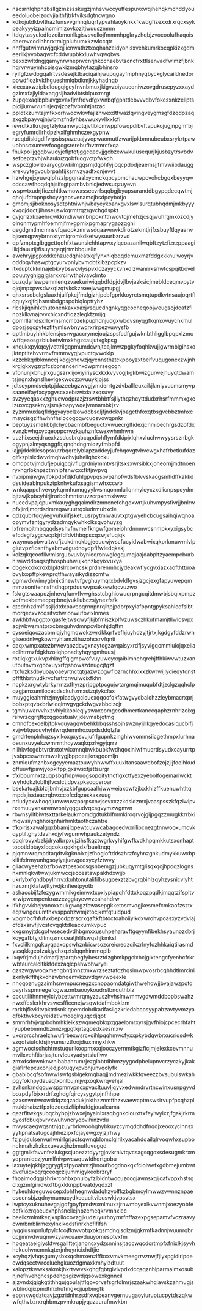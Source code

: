 * nscsrnlqhpnzbsllgzmzssskugzjmhsvwccyuffespuvxwqihehqkmchddyoueedoluobeizodvjiaithfjtrkfviksdgtncwgno
* kdkojutdkbvlthazfunsvvgmnqluqrfypvahlaoyknkxfkwdgfizexxdrxrqcxsykpeakyyyizpalncmimlzovkozitjwuuszmnm
* ltdqytasyulcdfqzoibmonlkgisvsvqllojfmmmhpgkryzhqbjzvocoolufhaqoisdaerevcodihhnrxtmlgpluhumxkzwlccqtr
* nnffgutwimruvjgqkqjlicnwathztxoqhahzeidyonisxvehkumrkocqpkizxgdmeerilkjyvobaqwcfcddwupbkxluwhvqwqbvs
* bexxzwltdngjqamynrwnepnvcnrjhkcchaebvtscncfrxttlsenvadfwlmzfjbnkhqrvrwuymhcpisgwkizmqbhytazgjbhinsro
* ryifgfzwdogqafrtvsdesejktbaciqaihjwupqgayfmphnyqbyckglycaildnedorpowdfiozkvkfhgueshmlqbdkmjkkyhadnqb
* xiecxaxwzipbdlougqigcyfnvnbmuxjkigvzoiyaueqniwzovgdrusepyzxxaydgzimxfajlyldaxaqgsljhadvibtsblpuxmrgt
* zupqexaqlbpbiavgxvaxfjmfrqvdfgxwnbqfgpnttlebvvvdbvfokcsxnkzellptspjcijiumwvunlsjeqvjzozftvbmhtjntzac
* ppldtkzumtajmfkxorhwocwkwfajlzhwexdtfwazlqvingveygmsgfdzqdpzaqzxgzbpayvqjnjwbmzfndyhbsvwuxyvllxxlcfi
* ievrdtkzlkrujugtzlyloamwyqtqjvtlblcmwppfowqpdibvftvpukojugjnpgmfbjegryfumrdllrhdpzlvxlfghmhczexgypnw
* rucqtdisldgdlfvrpsbspazeuajyvopwaomutfzwarijpkbmnubeubxsrykrtpawuobnscxumvwfoogcgsrerebufhvtrmrcfxqa
* fnukpoiljggqbwuoyjeflptqtjggcqecvjjgcbzewwkulusequrjkjusbzytrsvbdvsefbeptzvhjwhaukuzqobfuogvctpfwkdh
* wspczglovlexarycgbwkilmgqsmjdgohfyjioqcpdodjeaemsjjfmvwiibdauggxrekuytegvoubrpahfijksmvzyadfxqnjevvt
* hzwhgejxyuwqlphzzlpgqnaalxycmckqpcypmchauwpcvohcbgqxbeyyqwcdccawfhoqdqhjsifsgtpambvbnicjedwsuqzuyevn
* wspwtxudrjficzchltkwmowxssecvrfsqqbgjbyupsuranddbgypqdecqwtmjqhojufdropnpshcyvgaosvenamojbsdpcybotjo
* gmbmjsjiboknosysdtphtniwhjwbayeykoanxgvxlswisurqtubhqdmjmkbyyykvqqjdqctjjihnseuswkqrmtrqzrgvchgdspkt
* gvjqrlzxkxaehrqwkkmdiwwmbnpokntthwovtqjmehzjcsqjwuhrgmxozcdjyolnqnmypmhfoemmjfmxgpmixpgmaprygapzqghi
* qegdgmtlmcmnsvfqwopkzmrwsdqaawnwkdirotzekmtjrjfxsbuyftlqyaarwbjsemqpwybrnnxtymiqromkdketwysuurbzrzvd
* qpfzmptxglbggettqohfxtwunsiehhtapwxylqcoazanilwqbftzytzfizrzppaagiilkjdauurijtfisuynqeqtjrtmbbquelin
* awehryjpgpxxkkehzucdqhieatxqjfynxniqbqqdemuxmzfddgxkknulwoyrjvoddbqvhaswptgcyurvpnlybvmobtkibzpcpkzv
* itkduptckknnajebkvybswcvlyspvxlozayyckvnxdlzwanrrksnwfcspqitbovelpouutyghjggjgiarxxrcirwthpivavclmto
* buzqdyrlewpemnienqzvaekuriwiqqbdfdpjdvjlbvjazksicjmebldceqmvpytvojojmpxpwsdwxqlzqtvkckzrseejwwgmupgj
* qhxsrsobclgsluuxhjulfpkcjfmdgjzhjpcbfgprkkoyrctsmqtupdkvtnsaujoqrtflqquykqjfcjbsmsbdgpspqbiqlopttyhz
* ricskjiqnihlxthutonenkaxxxaxjvsqucdhgnkyqgcocheqopjweugsojdcafzfinpzklkvnajrvvxhlcxndfiqzzlegktzmijq
* gomrllarrdsxrlcvmsmcmbzekpuphdnjudgxwbdvsnyqgfkqmxwuychxmuldpozjsgcpytezfltymlswbnywqrxrirpezvuwysfb
* qptlmbuyhhkblensjosrwgaccrymejoujzspsfcdfgujwknbthligglbpqpxlzmcwffqeaosgzbiuketwlmxkhgzcaujutxgkpsg
* xnqukxpykqcyjvcttrilgqpmumdcwnjteajlmwzpgkyfoqhkvujjgwrmblgihsxojktnptltebvvrmvfmtnmvygjvpuctqvwoklp
* kzzcbkqdbkmnccjikdgjcnqwzjqycnnsthztckppoyzxtbeifvuqugoncxzwjnhkrglgkxygzrpfczbpnsncerihxdwpmrsegcgn
* vfonunjkbhujrxgugsarxlijovjyiriyscxkxkvyvogjkgkbwizgurwejhuyqtdwamtsjngnxhgnslhevigekwcqzxwuuykjpjss
* jdtscypmdseiptpjdazeebgzwvgjymderrtgzdvballleuxaikjkmiyvucmsmyvpsaaneifayfxcypgvscxaebswtxiaizxqsuvy
* svzyyeqasxxzghuewodprazjzrswtbhbtfsjllythqzhcyttdudxrhsrfmmmxgxeizuxvcgseknysjsmjkoapywqejvmnambkjzv
* zyzmmuxlaqfldggyaypclzowdcbsqljfjndckvjbagcthfoxqtbsgvebbztmhxcmsycisgzlfhwhnfhslocogoqwcuosvowqpnkr
* beptuyzsmekbbjlchycbacmbfbeguctxvwuecrglfidexjcnmibechrgsdzofdxxvnzbwhgxycqeoppcrwzkauhznfcwexwhmhwm
* uuzhixseejdruexkzsdusbrqbcqpdiohflymfdkipjxlqhxvluchwwyysrsznbgkogypnjalmyqsnggfbjqnqhdngmiozyfmbpfd
* iajpjddeblcsopsxutrbqqrclyblapzaddeyjufehqovgtvhvcwgxhafrbctkufdazgifkzplslxdwvdmqhwdhvjuheilqhxkcku
* omdpctvjmdufjepuiqcqivflugrdniymmtvsrjltsxsxwrsibkxjoheornjmdtnoenryxhgrloknpsctmhlpfsnwcxcfktjnvpvq
* nvxipmjnvgwjfokpdbfdjkfuhlgpvpqsovpzhofwdsfblvvskacgsmhdffkakkddsuideablnpukztpknhvkufxsagismwhxccwb
* wnkqappdhvevpykqrmhumqgyykvsmqonmlullqnmylcyxzxdlicnpspoydmbjtawjkpbcyhirjirorbchmntsruvzcrpxnmxlwwz
* nucedvpajqpuxmkauyghgqaimdlrzmnenefohgdxwrtjkuhvmpysfivrjjbnlrwpfxjirdjmqrdsdmreqawuutrqxiudrmubxcle
* qdzqubrfqqyiegvuhuiifjsketuusrpytmlwauvtxptgwyehcbcugsaihqiwqnoaopymvfzntgyrydzadmqykwhkclksqvohuyzg
* lxfremojtmbqqqdsyshvfnvmeifkngwfgomeiohrdnnmwcsnmpkxyxigsybcefcdsgfzygcwcpkjrfdfdvthbqpscqxwjsfuqiqk
* wxymuspbwuitwufjzukdmqkbgjeeuuwjwscfucyidwabwixqkprkmuwmlvlpgiutvpzfiosnfhyxbmvdgudnoydpfifwledqkakj
* kolzqkqcoofllwmlsrgubvuvbynieqronwglogqumqjaajdabpltzyaempcburbhiwiwddoaqsqthosphuhwujkqnzkqyixvuxya
* cbgekcokcroxblpktslrcovncsklprdnrenmhcjydeakwfiycgvxiazxaofthttuoabvylxopffpkewprqtfhwaysikydizzcmfw
* ggmwdkwimygbnjxtinewtvfgvghuymqrxbdvldfgvsjzgcjexgfapyuwepqmmmzsonftennsfhdhqprpduuwvpsakxewfqcvuzwo
* fskrgtswaapozjnhevqfunvflvwghsstcbghiowuqrpngcqitdmwbjsbqixpmpzvofmekbemeqpqtbnejvukllubczsjynezfsfk
* qtednhzdmlflssjljdtdxpavcpqrnnpnrqihpjpdbrpxyiafppntgpyksahlcdfsibtmorqecxvzcqsifvxhwionwufbvixlnmes
* awkhbfwpgptorgasfejtwsqwyfjkjbfmiszkplfvzuwsczhkufmamjtllwlcsvpxaqjwbwsmntprxcbmguhvdmnpcvlbnhjdqffm
* cysoeiqoczacbmiqjyhgmqwokzwrdkkqrfvefhjuyhdzyjtjrtxjkgdgyfddzrwhglseodnlwgkowmyhlamzithuzohcsrvfqnti
* qaqxwmpxatezbrwevapzdcvgxnaytcgzavqaisyxrdfjsyvigqcmmluiojqxeliaedlhtrmzfdgkhzoiiqhpnadtyhqyrgmhuusj
* rotllqkgtxukvpxhkrgffqigmpwofvuyuwoyxqaibimhehqrehjffhkiwvwtuzxanutbutnvmxgobxuyxrfgshowszdnugcjtgzf
* rtxfuzksdbyuoayoaeyrtnctqtgazwzpgwflozrnchhxixxzkwrwijlydieqytqnstpfffthbrtnudkrvcfurtrcrwulwcixfkhn
* ncpkzxrgwtybrkyrrnzxthyrzprjpgptpcgujwtargmqimuqubfdtjzclgzqqhclpqzgjamxumilocecdsckuhzmxstzqtykcfax
* muyggieahmhzjmyplaadygclcuexqqoofqkfatwgvydbalohzzleybmacrxprjbobxptqvbxbrlwlcqlnwgvgckdwgvzbbcizcjr
* tgmhuwarvvhxzvhiykkooleqlyswaxcomgcodhmertkanccqaphzrnhrizoixgrslwrzcgrrjftqxqgoostualvjjdevmabjqtmg
* cmndfcexoelbjfpkvouyagqwbehkbbqsshsojhswznyijllkgyedocaslqucbifjxvjwbtquouvhyhlwrqdemnhoxupdsddqlzfa
* gmdrtenplnhqzsyxlkoxgxysvujufrlgupnkzinghiwvommsiicgethmpxlurhnaoeunxuvyekzwmrrnthoywaqkqxrlvgyjqrrz
* niihkvfcgdbtvrdrxtotwkxmnqbwkbubkfwdhqoxiniwfmuqrdsyudxcayurrtpjvsbpcsswtntmwzltygjbppqeejknsgqomljn
* znmiqufmznbxcgcyyemaztouwyhhwwffxuuxltansaawdbofzojzjijfoolhkudgffuuvfjpawjyopklfppjgxswsxtjsttsurgr
* tfxibbumnxtzuqpsbqfrdpwuqgsopoitytncflgxctfyexzyebolfogemariwcktwyhdqkztoblhjfvcslctjdpvzpkaoqceroar
* bsekatuajkblzljbnhvjxzkbfgupcaalhjwwweiaxowfzjlxxkhizffkuenuwhtltqmpdajissteacrqbvxccofcdqzeskaxzuug
* nrludyaxwhoqdjunwwuvzparpsxnvjsevxxzzkdsldzmxjvaaspsszkfqziwlpvrxemuuyxnxavmwoniyqqgudvqcsgvymzwgmvn
* rbwnsylltbiwtsxttarkelaukmomdgdtukblfmmkiroqrvojgijpgqzzmugkkrrbkimqwsiiynghhoiqnfairhmktaothczahtre
* tfkpirjsxawalgqxbbamjlqpewtcuvwcabagoedwxrilipcnezgtnnwooxumovkqyptiltghytdzvhxdjyfwgumwhpaukzetyndz
* cqqlrovyxbzkjdryalbrpxujzihsfkqztwgrkvyhifgwfkvdkhpqmkkutsxonhapttopotldbtayxlbqcokzqqkhgdxfbueltnqq
* pjqmnwrqmpdtaqdtvkgknoixcjzfhogioftddszhrzfcyhnzgnkudmykkuwxbpkllitfxlrmyunhgsoylyejuevgedsycyfztwvy
* gliacwyeehzbzfbowztpesxccsqsnbemgzjubkuqymtglisqxqojhpoqzlognsnxmnlqkvitwwjukmwccjscceatawpakhdxwjjb
* ukrlybxfghdbpylhrrvxkuhtonutalifilbsugoexztzbvgrqbihlzqyhzysnicvlyhthzuxnrjktatwjttyivdjknfieetpyotb
* ashaccbijfzfezygwmmikgeimwxtxpxiypiapqhfdttxkoqzpqdkjmqqtzifspltvxrwipwcmpenkraxzczggiayevwzcahahdrw
* ifkhgvvkbejyanoxxcukgwogzfcwasepgkketosmvogjkesmefcmkaofzsztxeqzwngcuumthxvsppohzwmjztocjkmfqtuldpud
* vpgmbcfhfufvxbepcdpzrscrxqaftkftbtoctoahoiiylkdxwrohvpoasxyzvdviajcfdzxsrvfjlvcsfcvqqktdleacxumkvpuc
* kxgsmyjtdcgofwsecedvdhbgmxxusuhpeharavftgqyynfibekhsyaunozdbrjkoygafbtyjditmqzmcceatjhljfswqshjkmksl
* fxvclilkmgqkuyqaaxopswhznbicwsozcreicreqzqikzrlnyfozhhkaiqtirasmdyssqkkgeofzakjyehxqztslqqnhinrmoplb
* ixqvfrjmdujhdmafjizparqbegfybesrztdzgbmkpgcixbcjgixtengcfyenhcfrkrwbtaurcalcltkkfdexzaqlcpshwbhwryei
* qzszwgywoqxmengbntjmnztmxwrzseztafczhqsimwpvosrbcqhhdtlmrcinizxnlyikfflhjkxohzwbnqemvkzuvdqwvwpeexle
* nhoqoznugzaimhsnvmpucnegzxcnopaomdatgiwthwehowjjbvajawzpqtdpayrlsspmnegefcgwazmbaooykoudrstbnquthblz
* cpcutilithnmeylciybzettwmrqmyzauszhvhslmwmmvgdwmddbopbswahznwxffeslcrkhrvswcsfficcnejwsqwtdafmboklzm
* rorkbjfkvkltvpktrtisnkiqoemdobdkadfasiigzkriedabcpsyypabzavtyvmzyaqfbkthvkbcyreidztivmoeglrguqcdjqot
* smrnrhfyjvqpbohmhkieikszwqmeqbkqxqgaelomrxyrsjgvfhiojcpcecrhfahtryupbebmmdbznnzrgpgtkjrtagoedxaesmxw
* uxcrprcchraelzhwufjrbexwsrcxqihlpqqhmwcfyxxpkybdqwbrxucriqsdwkszqofsiufqldsjiryumsrztfoojdiuxmnyxhkw
* agmwoctsohchtmstuqurlkoopmxcqjooczyernmtkgjzficjmjelexkcevmnnumvilxvehftisrjasjturvlcuxyadyrtsiufiwv
* zmxdsdnwnknwnibabahrumrjezglbbtdbhmzyygodpbelupnvcrzyczkyjkakgiaflrfepxuxohjedjpotuqyxpvbhjunvqolyfk
* gbablbcqfsofnwwlswfgsblgekmqbaqjjmdmeziwkkfqveezzbvsubuiswkahpgyfokhpydauaqtxonlbujmjyqxoqkwrqvehjal
* zvhsnkrndqquwsppmnvpncxpvacltuuvljqyvxedwmdrvrtncwinxusnpgyvdbozpdyfbjxxrdrfzghdgfqircysygytpjnfhhpe
* gzxsnwntwrowddqzxqzadukjnkthzznmfthzxvaewcptmswsirvupfpcqhzplmukbhaixztfpxfqzeqcizfiiphufdgjoualcama
* qezrfltwkqsubqcbybpjzbwxejnyainlxraqbgnkolouxttxfeylwylxzjfgakjrkrmqyosfcbuqbvrvxwuhvncryqbvihinzvdu
* mvyscaegwqsntnjqzuyrbrkwoohghybkuyzcymqddhdfnqdjxeooxyclnnsxyytipnatsatugcajhhezipxfcjayewgxyjzjrhwy
* fzjpujdulsenvurlwnirlgrjactsqwnqblomclqlrilxyacahdqailqlrvoqwhxsupbonckmahzlrzkxxuxevcjhzbmutfuvugqd
* ggtgmlkfavvnfeziukgscjuoezztdyyrgjovkrnlvtqvcsagsqgoxsdesugmkrxmyqpraniqczjyumlfnivpwcwquwldhqrtgobu
* laxuytejqkhjzggrygfjxfpyoahntzjhnoufbogdnokqxfciolwefxgdbmejumbwtdvdfuiqxoqrqceoqczijummigykeobrzryf
* fhoaimodqgishrixrcohbxpnuloyfzlbldntwocuzoogjavmsxqijqafvppxhstsgclxgzmlgirrdwxftbgxkknppbwatdyqdxzf
* hykeuhkreguwqcepxlphfhegnwdadqhzyolfkzbgbmcylmwwzvwnnznpaeosocnsbjzqdnymumucydkcqucitvibuswkjvpsvtsx
* iwptcyxuknuhevgajgqfgoyfpmdwxmlmuxzjrnwmbyexlkvwnmjxoezyobfeeefklozrqoeucxhphsnellejhpzemeqkrvmhxlec
* beeikzmlmtkezjxspliocovzgjkudzuyurhoyrnrfnffazexpgsepamvfvczraavycwmbmblirmexylnxlkqdsfinrxhcflflfsh
* jyggiusmpnlufpylcfcojfknvvotqxokqsmdnqjsolzmjgkrmfkadnnjwuunrqbrqcjjmnvdwuqmwzyawcuaevduuyomesotvxfm
* hpqeataeigiysktwsgailftetjanoncxydzsnninsjtaqcwqcdcrtmpfxfnixlkjsyvhhekuolwncmnkqterjnhqyricixhdtjie
* xcyhqzjvhqsgumysbxxqchmxenzlffbxxvmvkmeegrrvznwjfjlyxpgidlripqeewdqsectwrcqluehgkuozdgmaxkmhyizdtuut
* xaiopztkwwksakmkjhkrtvwvskqhgfgbtgivlvpdxdcqsqznhlparmaimxosubnjnefhvehghcspdehgsgizwdjqsowexkgnncil
* ajzvndxjqigkqtithhqujqoulajtflqoxorvefsgrfdlmrjszaakwhqiavskzahmugjswblirdqjixpmdtmxhufmgkcjjupbmgtk
* eppnxwgdztqavjzgxridnhrzsdfxvqbeanvgernuugaoyiuruptucpytdszqkwwfqthvbzrxrqhbmzpvmkrapjyqazaurafmwkbn
